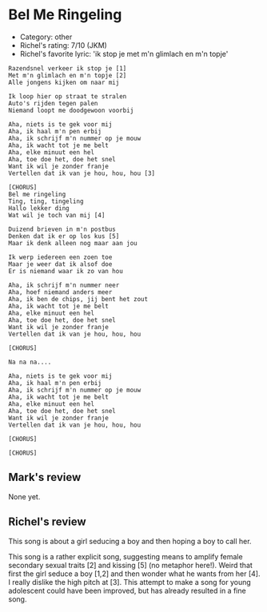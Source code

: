 # Bel Me Ringeling

 * Category: other
 * Richel's rating: 7/10 (JKM)
 * Richel's favorite lyric: 'ik stop je met m'n glimlach en m'n topje'



```
Razendsnel verkeer ik stop je [1]
Met m'n glimlach en m'n topje [2]
Alle jongens kijken om naar mij

Ik loop hier op straat te stralen
Auto's rijden tegen palen
Niemand loopt me doodgewoon voorbij

Aha, niets is te gek voor mij
Aha, ik haal m'n pen erbij
Aha, ik schrijf m'n nummer op je mouw
Aha, ik wacht tot je me belt
Aha, elke minuut een hel
Aha, toe doe het, doe het snel
Want ik wil je zonder franje
Vertellen dat ik van je hou, hou, hou [3]

[CHORUS]
Bel me ringeling
Ting, ting, tingeling
Hallo lekker ding
Wat wil je toch van mij [4]

Duizend brieven in m'n postbus
Denken dat ik er op los kus [5]
Maar ik denk alleen nog maar aan jou

Ik werp iedereen een zoen toe
Maar je weer dat ik alsof doe
Er is niemand waar ik zo van hou

Aha, ik schrijf m'n nummer neer
Aha, hoef niemand anders meer
Aha, ik ben de chips, jij bent het zout
Aha, ik wacht tot je me belt
Aha, elke minuut een hel
Aha, toe doe het, doe het snel
Want ik wil je zonder franje
Vertellen dat ik van je hou, hou, hou

[CHORUS]

Na na na....

Aha, niets is te gek voor mij
Aha, ik haal m'n pen erbij
Aha, ik schrijf m'n nummer op je mouw
Aha, ik wacht tot je me belt
Aha, elke minuut een hel
Aha, toe doe het, doe het snel
Want ik wil je zonder franje
Vertellen dat ik van je hou, hou, hou

[CHORUS]

[CHORUS]
```

## Mark's review

None yet.

## Richel's review

This song is about a girl seducing a boy and then hoping a boy to call her.

This song is a rather explicit song, suggesting means to amplify female secondary sexual traits [2] and kissing [5]
(no metaphor here!). Weird that first the girl seduce a boy [1,2] and then wonder what he wants from her [4].
I really dislike the high pitch at [3]. This attempt to make a song for young adolescent could have been improved,
but has already resulted in a fine song.
